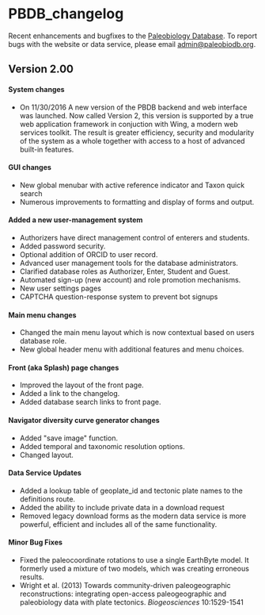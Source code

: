 # PBDB_changelog

Recent enhancements and bugfixes to the [Paleobiology Database](www.paleobiodb.org). To report bugs with the website or data service, please email admin@paleobiodb.org.

## Version 2.00 

#### System changes
+ On 11/30/2016 A new version of the PBDB backend and web interface was launched. Now called Version 2, this version is supported by a true web application framework in conjuction with Wing, a modern web services toolkit. The result is greater efficiency, security and modularity of the system as a whole together with access to a host of advanced built-in features.

#### GUI changes
+ New global menubar with active reference indicator and Taxon quick search
+ Numerous improvements to formatting and display of forms and output.

#### Added a new user-management system
+ Authorizers have direct management control of enterers and students.
+ Added password security.
+ Optional addition of ORCID to user record.
+ Advanced user management tools for the database administrators.
+ Clarified database roles as Authorizer, Enter, Student and Guest.
+ Automated sign-up (new account) and role promotion mechanisms.
+ New user settings pages
+ CAPTCHA question-response system to prevent bot signups

#### Main menu changes
+ Changed the main menu layout which is now contextual based on users database role.
+ New global header menu with additional features and menu choices.

#### Front (aka Splash) page changes
+ Improved the layout of the front page.
+ Added a link to the changelog.
+ Added database search links to front page.

#### Navigator diversity curve generator changes
+ Added "save image" function.
+ Added temporal and taxonomic resolution options.
+ Changed layout.

#### Data Service Updates
+ Added a lookup table of geoplate_id and tectonic plate names to the definitions route.
+ Added the ability to include private data in a download request
+ Removed legacy download forms as the modern data service is more powerful, efficient and includes all of the same functionality.

#### Minor Bug Fixes
+ Fixed the paleocoordinate rotations to use a single EarthByte model. It formerly used a mixture of two models, which was creating erroneous results.
+ Wright et al. (2013) Towards community-driven paleogeographic reconstructions: integrating open-access paleogeographic and paleobiology data with plate tectonics. *Biogeosciences* 10:1529-1541

